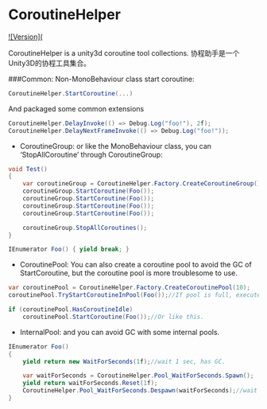 # CoroutineHelper

[![Version](](https://codecov.io/gh/ninject/Ninject)

CoroutineHelper is a unity3d coroutine tool collections.
协程助手是一个Unity3D的协程工具集合。


###Common:
Non-MonoBehaviour class start coroutine:
```C#
CoroutineHelper.StartCoroutine(...)
```

And packaged some common extensions
```C#
CoroutineHelper.DelayInvoke(() => Debug.Log("foo!"), 2f);
CoroutineHelper.DelayNextFrameInvoke(() => Debug.Log("foo!"));
```

- CoroutineGroup:
or like the MonoBehaviour class, you can ‘StopAllCoroutine’ through CoroutineGroup:
```C#
void Test()
{
    var coroutineGroup = CoroutineHelper.Factory.CreateCoroutineGroup();
    coroutineGroup.StartCoroutine(Foo());
    coroutineGroup.StartCoroutine(Foo());
    coroutineGroup.StartCoroutine(Foo());
    coroutineGroup.StartCoroutine(Foo());

    coroutineGroup.StopAllCoroutines();
}

IEnumerator Foo() { yield break; }
```

- CoroutinePool:
You can also create a coroutine pool to avoid the GC of StartCoroutine,
but the coroutine pool is more troublesome to use.

```C#
var coroutinePool = CoroutineHelper.Factory.CreateCoroutinePool(10);
coroutinePool.TryStartCoroutineInPool(Foo());//If pool is full, execute it immediately with StartCoroutine.

if (coroutinePool.HasCoroutineIdle)
    coroutinePool.StartCoroutine(Foo());//Or like this.
```

- InternalPool:
and you can avoid GC with some internal pools.

```C#
IEnumerator Foo()
{
    yield return new WaitForSeconds(1f);//wait 1 sec, has GC.

    var waitForSeconds = CoroutineHelper.Pool_WaitForSeconds.Spawn();
    yield return waitForSeconds.Reset(1f);
    CoroutineHelper.Pool_WaitForSeconds.Despawn(waitForSeconds);//wait 1 sec with CoroutineHelper, no GC.
}
```
